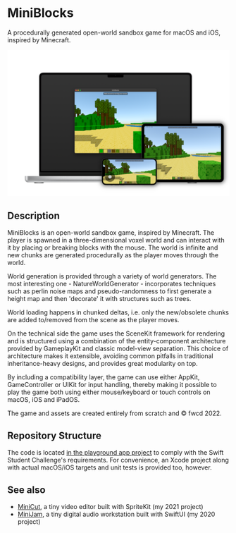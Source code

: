 # MiniBlocks

A procedurally generated open-world sandbox game for macOS and iOS, inspired by Minecraft.

![Showcase](showcase.png)

## Description

MiniBlocks is an open-world sandbox game, inspired by Minecraft. The player is spawned in a three-dimensional voxel world and can interact with it by placing or breaking blocks with the mouse. The world is infinite and new chunks are generated procedurally as the player moves through the world.

World generation is provided through a variety of world generators. The most interesting one - NatureWorldGenerator - incorporates techniques such as perlin noise maps and pseudo-randomness to first generate a height map and then 'decorate' it with structures such as trees.

World loading happens in chunked deltas, i.e. only the new/obsolete chunks are added to/removed from the scene as the player moves.

On the technical side the game uses the SceneKit framework for rendering and is structured using a combination of the entity-component architecture provided by GameplayKit and classic model-view separation. This choice of architecture makes it extensible, avoiding common pitfalls in traditional inheritance-heavy designs, and provides great modularity on top.

By including a compatibility layer, the game can use either AppKit, GameController or UIKit for input handling, thereby making it possible to play the game both using either mouse/keyboard or touch controls on macOS, iOS and iPadOS.

The game and assets are created entirely from scratch and © fwcd 2022.

## Repository Structure

The code is located [in the playground app project](MiniBlocks.swiftpm) to comply with the Swift Student Challenge's requirements. For convenience, an Xcode project along with actual macOS/iOS targets and unit tests is provided too, however.

## See also

* [MiniCut](https://github.com/fwcd/mini-cut), a tiny video editor built with SpriteKit (my 2021 project)
* [MiniJam](https://github.com/fwcd/mini-jam), a tiny digital audio workstation built with SwiftUI (my 2020 project)
